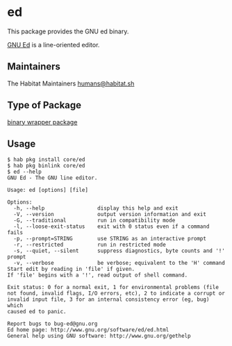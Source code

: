 # ed

This package provides the GNU ed binary.

[GNU Ed](https://www.gnu.org/software/ed/) is a line-oriented editor.

## Maintainers

The Habitat Maintainers humans@habitat.sh

## Type of Package

[binary wrapper package](https://www.habitat.sh/docs/best-practices/#binary-wrapper-packages)

## Usage

```
$ hab pkg install core/ed
$ hab pkg binlink core/ed
$ ed --help
GNU Ed - The GNU line editor.

Usage: ed [options] [file]

Options:
  -h, --help                 display this help and exit
  -V, --version              output version information and exit
  -G, --traditional          run in compatibility mode
  -l, --loose-exit-status    exit with 0 status even if a command fails
  -p, --prompt=STRING        use STRING as an interactive prompt
  -r, --restricted           run in restricted mode
  -s, --quiet, --silent      suppress diagnostics, byte counts and '!' prompt
  -v, --verbose              be verbose; equivalent to the 'H' command
Start edit by reading in 'file' if given.
If 'file' begins with a '!', read output of shell command.

Exit status: 0 for a normal exit, 1 for environmental problems (file
not found, invalid flags, I/O errors, etc), 2 to indicate a corrupt or
invalid input file, 3 for an internal consistency error (eg, bug) which
caused ed to panic.

Report bugs to bug-ed@gnu.org
Ed home page: http://www.gnu.org/software/ed/ed.html
General help using GNU software: http://www.gnu.org/gethelp
```
